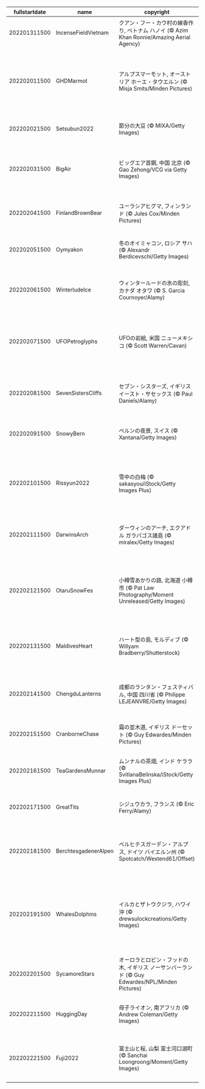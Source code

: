 |fullstartdate|name|copyright|title|image|
|--|--|--|--|--|
202201311500|IncenseFieldVietnam|クアン・フー・カウ村の線香作り, ベトナム ハノイ (© Azim Khan Ronnie/Amazing Aerial Agency)|今日は「春節」|![](/ja-JP/2022/02/202201311500IncenseFieldVietnam.jpg)|
202202011500|GHDMarmot|アルプスマーモット, オーストリア ホーエ・タウエルン (© Misja Smits/Minden Pictures)|今日は「グラウンドホッグデー」|![](/ja-JP/2022/02/202202011500GHDMarmot.jpg)|
202202021500|Setsubun2022|節分の大豆 (© MIXA/Getty Images)|鬼は外、福は内|![](/ja-JP/2022/02/202202021500Setsubun2022.jpg)|
202202031500|BigAir|ビッグエア首鋼, 中国 北京 (© Gao Zehong/VCG via Getty Images)|今日から「北京冬季大会」|![](/ja-JP/2022/02/202202031500BigAir.jpg)|
202202041500|FinlandBrownBear|ユーラシアヒグマ, フィンランド (© Jules Cox/Minden Pictures)|子グマとタイガの森|![](/ja-JP/2022/02/202202041500FinlandBrownBear.jpg)|
202202051500|Oymyakon|冬のオイミャコン, ロシア サハ (© Alexandr Berdicevschi/Getty Images)|世界で最も寒い村|![](/ja-JP/2022/02/202202051500Oymyakon.jpg)|
202202061500|WinterludeIce|ウィンタールードの氷の彫刻, カナダ オタワ (© S. Garcia Cournoyer/Alamy)|ウィンタールード開催中！|![](/ja-JP/2022/02/202202061500WinterludeIce.jpg)|
202202071500|UFOPetroglyphs|UFOの岩絵, 米国 ニューメキシコ (© Scott Warren/Cavan)|今日は「地球外文化の日」|![](/ja-JP/2022/02/202202071500UFOPetroglyphs.jpg)|
202202081500|SevenSistersCliffs|セブン・シスターズ, イギリス イースト・サセックス (© Paul Daniels/Alamy)|イギリス海峡を望む七姉妹|![](/ja-JP/2022/02/202202081500SevenSistersCliffs.jpg)|
202202091500|SnowyBern|ベルンの夜景, スイス (© Xantana/Getty Images)|世界遺産の夜景|![](/ja-JP/2022/02/202202091500SnowyBern.jpg)|
||||![](/ja-JP/2022/02/.jpg)|
202202101500|Rissyun2022|雪中の白梅 (© sakasyou/iStock/Getty Images Plus)|今日から水戸の梅まつり|![](/ja-JP/2022/02/202202101500Rissyun2022.jpg)|
202202111500|DarwinsArch|ダーウィンのアーチ, エクアドル ガラパゴス諸島 (© miralex/Getty Images)|今日は「ダーウィンの日」|![](/ja-JP/2022/02/202202111500DarwinsArch.jpg)|
202202121500|OtaruSnowFes|小樽雪あかりの路, 北海道 小樽市 (© Pat Law Photography/Moment Unreleased/Getty Images)|「小樽雪あかりの路」最終日|![](/ja-JP/2022/02/202202121500OtaruSnowFes.jpg)|
202202131500|MaldivesHeart|ハート型の島, モルディブ (© Willyam Bradberry/Shutterstock)|今日は「バレンタインデー」|![](/ja-JP/2022/02/202202131500MaldivesHeart.jpg)|
202202141500|ChengduLanterns|成都のランタン・フェスティバル, 中国 四川省 (© Philippe LEJEANVRE/Getty Images)|今日は「元宵節」|![](/ja-JP/2022/02/202202141500ChengduLanterns.jpg)|
202202151500|CranborneChase|霜の並木道, イギリス ドーセット (© Guy Edwardes/Minden Pictures)|クランボーンの霜の道|![](/ja-JP/2022/02/202202151500CranborneChase.jpg)|
202202161500|TeaGardensMunnar|ムンナルの茶畑, インド ケララ (© SvitlanaBelinska/iStock/Getty Images Plus)|世界遺産のお茶畑|![](/ja-JP/2022/02/202202161500TeaGardensMunnar.jpg)|
202202171500|GreatTits|シジュウカラ, フランス (© Eric Ferry/Alamy)|フランスの冬の野鳥|![](/ja-JP/2022/02/202202171500GreatTits.jpg)|
202202181500|BerchtesgadenerAlpen|ベルヒテスガーデン・アルプス, ドイツ バイエルン州 (© Spotcatch/Westend61/Offset)|ドイツ・アルプスの雲海|![](/ja-JP/2022/02/202202181500BerchtesgadenerAlpen.jpg)|
202202191500|WhalesDolphins|イルカとザトウクジラ, ハワイ沖 (© drewsulockcreations/Getty Images)|今日は「ワールド・ホエール・デイ」|![](/ja-JP/2022/02/202202191500WhalesDolphins.jpg)|
202202201500|SycamoreStars|オーロラとロビン・フッドの木, イギリス ノーサンバーランド  (© Guy Edwardes/NPL/Minden Pictures)|世界遺産のオーロラ|![](/ja-JP/2022/02/202202201500SycamoreStars.jpg)|
202202211500|HuggingDay|母子ライオン, 南アフリカ  (© Andrew Coleman/Getty Images)|今日は「猫の日」|![](/ja-JP/2022/02/202202211500HuggingDay.jpg)|
202202221500|Fuji2022|富士山と桜, 山梨 富士河口湖町 (© Sanchai Loongroong/Moment/Getty Images)|今日は「富士山の日」|![](/ja-JP/2022/02/202202221500Fuji2022.jpg)|
